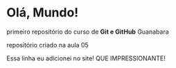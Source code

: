 # Olá, Mundo!
 primeiro repositório do curso de **Git e GitHub** Guanabara

 repositório criado na aula 05

Essa linha eu adicionei no site! QUE IMPRESSIONANTE!

